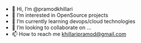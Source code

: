 - 👋 Hi, I’m @pramodkhillari
- 👀 I’m interested in OpenSource projects
- 🌱 I’m currently learning devops/cloud technologies
- 💞️ I’m looking to collaborate on ...
- 📫 How to reach me khillaripramod@gmail.com

<!---
pramodkhillari/pramodkhillari is a ✨ special ✨ repository because its `README.md` (this file) appears on your GitHub profile.
You can click the Preview link to take a look at your changes.
--->
